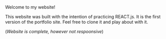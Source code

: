 Welcome to my website!

This website was built with the intention of practicing REACT.js. 
It is the first version of the portfolio site.
Feel free to clone it and play about with it.


(*Website is complete, however not respoonsive*)
